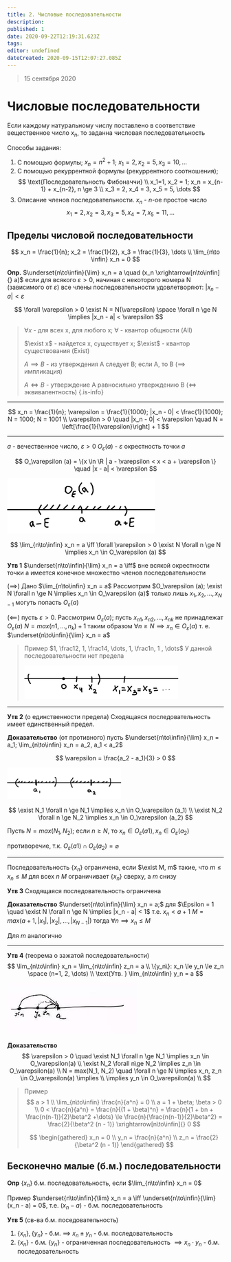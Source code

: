 ```yaml
---
title: 2. Числовые последовательности
description: 
published: 1
date: 2020-09-22T12:19:31.623Z
tags: 
editor: undefined
dateCreated: 2020-09-15T12:07:27.085Z
---
```


> 15 сентября 2020


# Числовые последовательности
Если каждому натуральному числу поставлено в соответствие вещественное число $x_n$, 
то заданна числовая последовательность

Способы задания:
1. С помощью формулы; $x_n = n^2 + 1$; $x_1 = 2, x_2 = 5, x_3 = 10, \dots$
2. С помощью рекуррентной формулы (рекуррентного соотношения); 
$$
\text{Последовательность Фибоначчи} \\
x_1=1, x_2 = 1; x_n = x_{n-1} + x_{n-2}, n \ge 3 \\
x_3 = 2, x_4 = 3, x_5 = 5, \dots 
$$
3. Описание членов последовательности.
$x_n$ - $n$-ое простое число
$$
x_1 = 2, x_2 = 3, x_3 = 5, x_4 = 7, x_5 = 11, \dots
$$

## Пределы числовой последовательности
$$
x_n = \frac{1}{n}; x_2 = \frac{1}{2}, x_3 = \frac{1}{3}, \dots \\
\lim_{n\to \infin} x_n = 0
$$

**Опр.** $\underset{n\to\infin}{\lim} x_n = a \quad (x_n \xrightarrow[n\to\infin]{} a)$ если для всякого $\varepsilon > 0$, начиная с некоторого номера N (зависимого от $\varepsilon$) все члены последовательности удовлетворяют: $|x_n - a| < \varepsilon$

$$
\forall \varepsilon > 0 \exist N = N(\varepsilon) \space \forall n \ge N \implies |x_n - a| < \varepsilon
$$

> $\forall x$ - для всех x, для любого x; $\forall$ - квантор общности (All)
> 
> $\exist x$ - найдется x, существует x; $\exist$ - квантор существования (Exist)
> 
> $A \implies B$ - из утверждения A следует B; если А, то B ($\implies$ импликация)
> 
> $A \iff B$ - утверждение А равносильно утверждению В ($\iff$ эквивалентность)
{.is-info}

---

$$
x_n = \frac{1}{n}; \varepsilon = \frac{1}{1000}; |x_n - 0| < \frac{1}{1000}; N = 1000; N = 1001 \\
\varepsilon > 0 \quad |x_n - 0| < \varepsilon \quad N = \left[\frac{1}{\varepsilon}\right] + 1
$$

---

$a$ - вечественное число, $\varepsilon > 0$
$O_\varepsilon (a)$ - $\varepsilon$ окрестность точки $a$

$$
O_\varepsilon (a) = \{x \in \R | a - \varepsilon < x < a + \varepsilon \} \quad |x - a| < \varepsilon
$$

![ma15.09.20_01.png](/ma15.09.20_01.png)

$$
\lim_{n\to\infin} x_n = a \iff \forall \varepsilon > 0 \exist N \forall n \ge N \implies x_n \in O_\varepsilon (a)
$$

**Утв 1** $\underset{n\to\infin}{\lim} x_n = a \iff$ вне всякой окрестности точки а имеется конечное множество членов последовательности

$(\implies)$ Дано $\lim_{n\to\infin} x_n = a$
Рассмотрим $O_\varepsilon (a); \exist N \forall n \ge N \implies x_n \in O_\varepsilon (a)$
только лишь $x_1, x_2, \dots, x_{N-1}$ могуть попасть $O_\varepsilon(a)$

$(\impliedby)$ пусть $\varepsilon > 0$. Рассмотрим $O_\varepsilon(a)$; пусть $x_{n1}, x_{n2}, \dots, x_{nk}$ не принадлежат $O_\varepsilon(a)$
$N = max(n{1}, \dots, n_k) + 1$ таким образом $\forall n \ge N \implies x_n \in O_\varepsilon(a)$ т. е.
$\underset{n\to\infin}{\lim} x_n = a$

> Пример $1, \frac12, 1, \frac14, \dots, 1, \frac1n, 1 , \dots$
> У данной последовательности нет предела
> 
> ![ma15.09.20_02.png](/ma15.09.20_02.png)
> 
---

**Утв 2** (о единственности предела)
Сходящаяся последовательность имеет единственный предел.

**Доказательство** (от противного)
пусть $\underset{n\to\infin}{\lim} x_n = a_1; \lim_{n\to\infin} x_n = a_2, a_1 < a_2$

$$
\varepsilon = \frac{a_2 - a_1}{3} > 0
$$

![ma15.09.20_03.png](/ma15.09.20_03.png)

$$
\exist N_1 \forall n \ge N_1 \implies x_n \in O_\varepsilon (a_1) \\
\exist N_2 \forall n \ge N_2 \implies x_n \in O_\varepsilon (a_2)
$$

Пусть $N=max(N_1, N_2)$; если $n \ge N$, то $x_n \in O_\varepsilon (a1), x_n \in O_\varepsilon (a_2)$

противоречие, т.к. $O_\varepsilon (a1) \cap O_\varepsilon (a_2) = \varnothing$

---

Последовательность $\{x_n\}$ ограничена, если $\exist M, m$ такие, что $m \le x_n \le M$ для всех $n$
$M$ ограничивает $\{x_n\}$ сверху, а $m$ снизу

**Утв 3** 
Сходящаяся последовательность ограничена

**Доказательство** $\underset{n\to\infin}{\lim} x_n = a;$ 
для $\Epsilon = 1 \quad \exist N \forall n \ge N \implies |x_n - a| < 1$
т.е. $x_n < a + 1$
$M = max(a+1, |x_1|, |x_2|, \dots, |x_{N-1}|)$
тогда $\forall n \implies x_n \le M$

Для $m$ аналогично

---

**Утв 4** (теорема о зажатой последовательности)
$$
\lim_{n\to\infin} x_n = \lim_{n\to\infin} z_n = a \\
\{y_n\}: x_n \le y_n \le z_n \space (n=1, 2, \dots) \\
\text{Утв. } \lim_{n\to\infin} y_n = a
$$

![photo_2020-09-15_15-05-05.jpg](/photo_2020-09-15_15-05-05.jpg)

**Доказательство** 
$$
\varepsilon > 0 \quad \exist N_1 \forall n \ge N_1 \implies x_n \in O_\varepsilon(a) \\
\exist N_2 \forall n\ge N_2 \implies z_n \in O_\varepsilon(a) \\
N = max(N_1, N_2) \quad \forall n \ge N \implies x_n, z_n \in O_\varepsilon(a) \implies \\
\implies y_n \in O_\varepsilon(a) \\
$$
> 
> Пример
> $$
> a > 1 \\
> \lim_{n\to\infin} \frac{n}{a^n} = 0 \\
> a = 1 + \beta; \beta > 0 \\
> 0 < \frac{n}{a^n} = \frac{n}{(1 + \beta)^n} = \frac{n}{1 + bn + \frac{n(n-1)}{2}\beta^2 +\dots} 
> \le \frac{n}{\frac{n(n-1)}{2}\beta^2} = \frac{2}{\beta^2 (n - 1)} \xrightarrow[n\to\infin]{} 0
> $$
> 
> $$
> \begin{gathered}
>   x_n = 0 \\
>   y_n = \frac{n}{a^n} \\
>   z_n = \frac{2}{\beta^2 (n - 1)}
> \end{gathered}
> $$

## Бесконечно малые (б.м.) последовательности
**Опр** $\{x_n\}$ б.м. последовательность, если $\lim_{n\to\infin} x_n = 0$

Пример $\underset{n\to\infin}{\lim} x_n = a \iff \underset{n\to\infin}{\lim}(x_n - a) = 0$, т.е. $(x_n - a)$ - б.м. последовательность

**Утв 5** (св-ва б.м. поседовательность)
1. $\{x_n\}, \{y_n\}$ - б.м. $\implies$ $x_n \pm y_n$ - б.м. последовательность
2. $\{x_n\}$ - б.м. $\{y_n\}$ - ограниченная последовательность $\implies x_n \cdot y_n$ - б.м. последовательность
